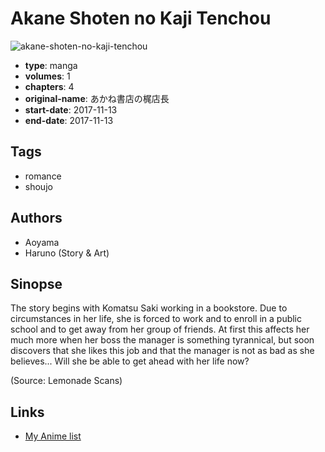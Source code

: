 # Akane Shoten no Kaji Tenchou

![akane-shoten-no-kaji-tenchou](https://cdn.myanimelist.net/images/manga/3/208020.jpg)

-   **type**: manga
-   **volumes**: 1
-   **chapters**: 4
-   **original-name**: あかね書店の梶店長
-   **start-date**: 2017-11-13
-   **end-date**: 2017-11-13

## Tags

-   romance
-   shoujo

## Authors

-   Aoyama
-   Haruno (Story & Art)

## Sinopse

The story begins with Komatsu Saki working in a bookstore. Due to circumstances in her life, she is forced to work and to enroll in a public school and to get away from her group of friends. At first this affects her much more when her boss the manager is something tyrannical, but soon discovers that she likes this job and that the manager is not as bad as she believes... Will she be able to get ahead with her life now?

(Source: Lemonade Scans)

## Links

-   [My Anime list](https://myanimelist.net/manga/111413/Akane_Shoten_no_Kaji_Tenchou)
